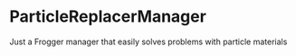 # ParticleReplacerManager
 Just a Frogger manager that easily solves problems with particle materials
